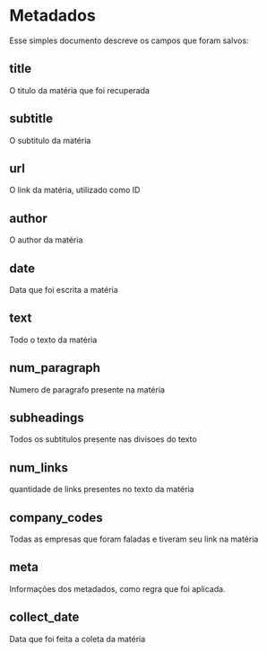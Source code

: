 # Metadados
Esse simples documento descreve os campos que foram salvos:

## title
O titulo da matéria que foi recuperada

## subtitle
O subtitulo da matéria

## url
O link da matéria, utilizado como ID

## author 
O author da matéria

## date
Data que foi escrita a matéria

## text 
Todo o texto da matéria

## num_paragraph
Numero de paragrafo presente na matéria

## subheadings
Todos os subtitulos presente nas divisoes do texto

## num_links
quantidade de links presentes no texto da matéria

## company_codes 
Todas as empresas que foram faladas e tiveram seu link na matéria

## meta 
Informações dos metadados, como regra que foi aplicada.

## collect_date
Data que foi feita a coleta da matéria
